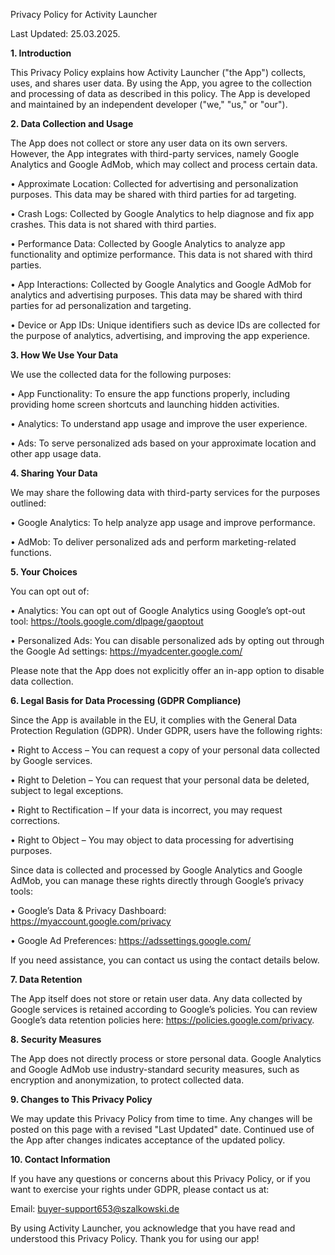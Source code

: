 Privacy Policy for Activity Launcher

Last Updated: 25.03.2025.

**1. Introduction**

This Privacy Policy explains how Activity Launcher ("the App") collects, uses, and shares user data. By using the App, you agree to the collection and processing of data as described in this policy. The App is developed and maintained by an independent developer ("we," "us," or "our").

**2. Data Collection and Usage**

The App does not collect or store any user data on its own servers. However, the App integrates with third-party services, namely Google Analytics and Google AdMob, which may collect and process certain data.

•	Approximate Location: Collected for advertising and personalization purposes. This data may be shared with third parties for ad targeting.

•	Crash Logs: Collected by Google Analytics to help diagnose and fix app crashes. This data is not shared with third parties.

•	Performance Data: Collected by Google Analytics to analyze app functionality and optimize performance. This data is not shared with third parties.

•	App Interactions: Collected by Google Analytics and Google AdMob for analytics and advertising purposes. This data may be shared with third parties for ad personalization and targeting.

•	Device or App IDs: Unique identifiers such as device IDs are collected for the purpose of analytics, advertising, and improving the app experience. 


**3. How We Use Your Data**

We use the collected data for the following purposes:

•	App Functionality: To ensure the app functions properly, including providing home screen shortcuts and launching hidden activities.

•	Analytics: To understand app usage and improve the user experience.

•	Ads: To serve personalized ads based on your approximate location and other app usage data.


**4. Sharing Your Data**

We may share the following data with third-party services for the purposes outlined:

•	Google Analytics: To help analyze app usage and improve performance.

•	AdMob: To deliver personalized ads and perform marketing-related functions.


**5. Your Choices**

You can opt out of:

•	Analytics: You can opt out of Google Analytics using Google’s opt-out tool: https://tools.google.com/dlpage/gaoptout

•	Personalized Ads: You can disable personalized ads by opting out through the Google Ad settings: https://myadcenter.google.com/

Please note that the App does not explicitly offer an in-app option to disable data collection.

**6. Legal Basis for Data Processing (GDPR Compliance)**

Since the App is available in the EU, it complies with the General Data Protection Regulation (GDPR). Under GDPR, users have the following rights:

•	Right to Access – You can request a copy of your personal data collected by Google services.

•	Right to Deletion – You can request that your personal data be deleted, subject to legal exceptions.

•	Right to Rectification – If your data is incorrect, you may request corrections.

•	Right to Object – You may object to data processing for advertising purposes.

Since data is collected and processed by Google Analytics and Google AdMob, you can manage these rights directly through Google’s privacy tools:

•	Google’s Data & Privacy Dashboard: https://myaccount.google.com/privacy

•	Google Ad Preferences: https://adssettings.google.com/

If you need assistance, you can contact us using the contact details below.

**7. Data Retention**

The App itself does not store or retain user data. Any data collected by Google services is retained according to Google’s policies. You can review Google’s data retention policies here: https://policies.google.com/privacy.

**8. Security Measures**

The App does not directly process or store personal data. Google Analytics and Google AdMob use industry-standard security measures, such as encryption and anonymization, to protect collected data.

**9. Changes to This Privacy Policy**

We may update this Privacy Policy from time to time. Any changes will be posted on this page with a revised "Last Updated" date. Continued use of the App after changes indicates acceptance of the updated policy.

**10. Contact Information**

If you have any questions or concerns about this Privacy Policy, or if you want to exercise your rights under GDPR, please contact us at:

Email: buyer-support653@szalkowski.de

By using Activity Launcher, you acknowledge that you have read and understood this Privacy Policy. Thank you for using our app!

